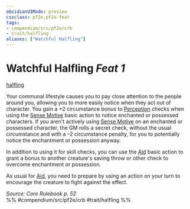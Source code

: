 ```yaml
---
obsidianUIMode: preview
cssclass: pf2e,pf2e-feat
tags:
- compendium/src/pf2e/crb
- trait/halfling
aliases: ["Watchful Halfling"]
---
```

# Watchful Halfling  *Feat 1*  
[halfling](/rules/traits/halfling.md)  


Your communal lifestyle causes you to pay close attention to the people around you, allowing you to more easily notice when they act out of character. You gain a +2 circumstance bonus to [Perception](/compendium/skills.md#Perception) checks when using the [Sense Motive](/rules/actions/sense-motive.md) basic action to notice enchanted or possessed characters. If you aren't actively using [Sense Motive](/rules/actions/sense-motive.md) on an enchanted or possessed character, the GM rolls a secret check, without the usual circumstance and with a –2 circumstance penalty, for you to potentially notice the enchantment or possession anyway.

In addition to using it for skill checks, you can use the [Aid](/rules/actions/aid.md) basic action to grant a bonus to another creature's saving throw or other check to overcome enchantment or possession.

As usual for [Aid](/rules/actions/aid.md), you need to prepare by using an action on your turn to encourage the creature to fight against the effect.

*Source: Core Rulebook p. 52*  
%% #compendium/src/pf2e/crb #trait/halfling %%